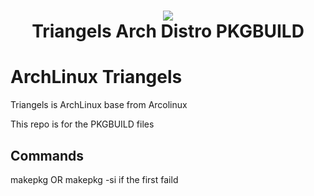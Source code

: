 <h1 align="center">
 <img src="https://github.com/erikdubois/arcolinux-nemesis/blob/master/Personal/settings/arcolinuxw.png">
  <br />
   Triangels Arch Distro PKGBUILD
</h1>

# ArchLinux Triangels

Triangels is ArchLinux base from Arcolinux

This repo is for the PKGBUILD files

## Commands
makepkg OR makepkg -si if the first faild